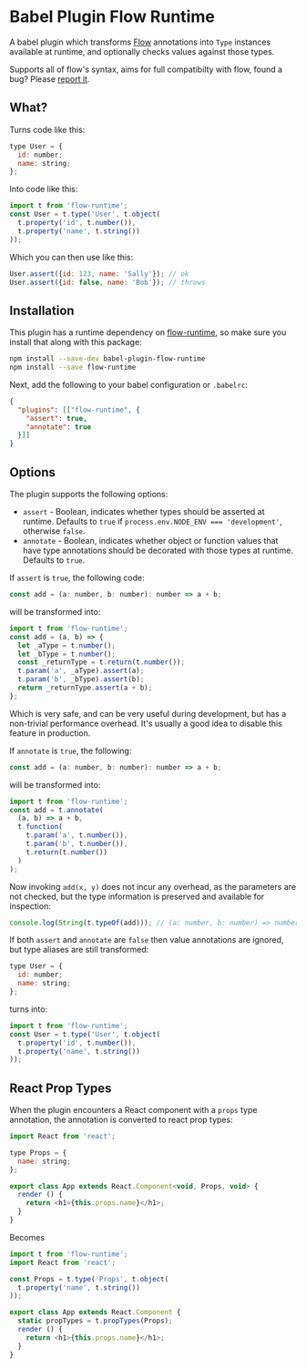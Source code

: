 # Babel Plugin Flow Runtime

A babel plugin which transforms [Flow](https://flowtype.org/) annotations into `Type` instances available at runtime, and optionally checks values against those types.

Supports all of flow's syntax, aims for full compatibilty with flow, found a bug? Please [report it](https://github.com/codemix/flow-runtime/issues).


## What?

Turns code like this:

```js
type User = {
  id: number;
  name: string;
};
```

Into code like this:

```js
import t from 'flow-runtime';
const User = t.type('User', t.object(
  t.property('id', t.number()),
  t.property('name', t.string())
));
```

Which you can then use like this:

```js
User.assert({id: 123, name: 'Sally'}); // ok
User.assert({id: false, name: 'Bob'}); // throws
```


## Installation

This plugin has a runtime dependency on [flow-runtime](https://github.com/codemix/flow-runtime/tree/master/packages/flow-runtime), so make sure you install that along with this package:

```sh
npm install --save-dev babel-plugin-flow-runtime
npm install --save flow-runtime
```

Next, add the following to your babel configuration or `.babelrc`:

```json
{
  "plugins": [["flow-runtime", {
    "assert": true,
    "annotate": true
  }]]
}
```

## Options

The plugin supports the following options:

- `assert` - Boolean, indicates whether types should be asserted at runtime. Defaults to `true` if `process.env.NODE_ENV === 'development'`, otherwise `false`.
- `annotate` - Boolean, indicates whether object or function values that have type annotations should be decorated with those types at runtime. Defaults to `true`.


If `assert` is `true`, the following code:
```js
const add = (a: number, b: number): number => a + b;
```
will be transformed into:
```js
import t from 'flow-runtime';
const add = (a, b) => {
  let _aType = t.number();
  let _bType = t.number();
  const _returnType = t.return(t.number());
  t.param('a', _aType).assert(a);
  t.param('b', _bType).assert(b);
  return _returnType.assert(a + b);
};
```

Which is very safe, and can be very useful during development, but has a non-trivial performance overhead. It's usually a good idea to disable this feature in production.


If `annotate` is `true`, the following:
```js
const add = (a: number, b: number): number => a + b;
```
will be transformed into:
```js
import t from 'flow-runtime';
const add = t.annotate(
  (a, b) => a + b,
  t.function(
    t.param('a', t.number()),
    t.param('b', t.number()),
    t.return(t.number())
  )
);
```

Now invoking `add(x, y)` does not incur any overhead, as the parameters are not checked, but the type information is preserved and available for inspection:
```js
console.log(String(t.typeOf(add))); // (a: number, b: number) => number
```

If both `assert` and `annotate` are `false` then value annotations are ignored, but type aliases are still transformed:
```js
type User = {
  id: number;
  name: string;
};
```
turns into:
```js
import t from 'flow-runtime';
const User = t.type('User', t.object(
  t.property('id', t.number()),
  t.property('name', t.string())
));
```

## React Prop Types

When the plugin encounters a React component with a `props` type annotation, the annotation is converted to react prop types:

```js
import React from 'react';

type Props = {
  name: string;
};

export class App extends React.Component<void, Props, void> {
  render () {
    return <h1>{this.props.name}</h1>;
  }
}
```

Becomes

```js
import t from 'flow-runtime';
import React from 'react';

const Props = t.type('Props', t.object(
  t.property('name', t.string())
));

export class App extends React.Component {
  static propTypes = t.propTypes(Props);
  render () {
    return <h1>{this.props.name}</h1>;
  }
}
```
